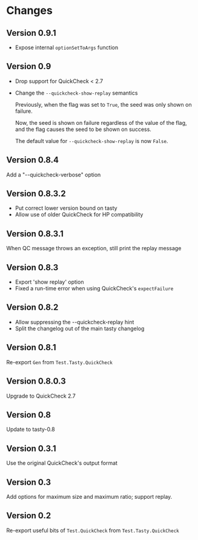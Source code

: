 Changes
=======

Version 0.9.1
-------------

* Expose internal `optionSetToArgs` function

Version 0.9
-------------

* Drop support for QuickCheck < 2.7
* Change the `--quickcheck-show-replay` semantics

    Previously, when the flag was set to `True`, the seed was only shown on failure.

    Now, the seed is shown on failure regardless of the value of the flag,
    and the flag causes the seed to be shown on success.

    The default value for `--quickcheck-show-replay` is now `False`.

Version 0.8.4
-------------

Add a "--quickcheck-verbose" option

Version 0.8.3.2
---------------

* Put correct lower version bound on tasty
* Allow use of older QuickCheck for HP compatibility

Version 0.8.3.1
---------------

When QC message throws an exception, still print the replay message

Version 0.8.3
-------------

* Export 'show replay' option
* Fixed a run-time error when using QuickCheck's `expectFailure`

Version 0.8.2
-------------

* Allow suppressing the --quickcheck-replay hint
* Split the changelog out of the main tasty changelog

Version 0.8.1
-------------

Re-export `Gen` from `Test.Tasty.QuickCheck`

Version 0.8.0.3
---------------

Upgrade to QuickCheck 2.7

Version 0.8
-----------

Update to tasty-0.8

Version 0.3.1
-------------

Use the original QuickCheck's output format

Version 0.3
-----------

Add options for maximum size and maximum ratio; support replay.

Version 0.2
-----------

Re-export useful bits of `Test.QuickCheck` from `Test.Tasty.QuickCheck`
